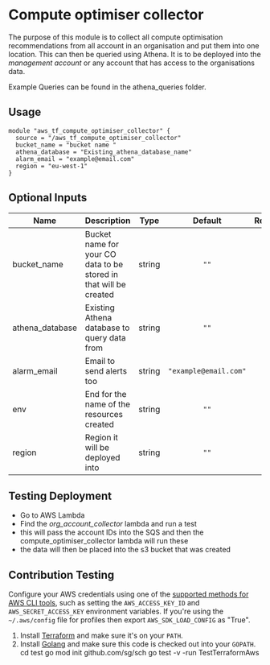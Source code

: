 # Compute optimiser collector

The purpose of this module is to collect all compute optimisation recommendations from all account in an organisation and put them into one location. This can then be queried using Athena.
It is to be deployed into the *management account* or any account that has access to the organisations data.

Example Queries can be found in the athena_queries folder.


## Usage

```
module "aws_tf_compute_optimiser_collector" {
  source = "/aws_tf_compute_optimiser_collector"
  bucket_name = "bucket name "
  athena_database = "Existing_athena_database_name"
  alarm_email = "example@email.com"
  region = "eu-west-1"
}
```

## Optional Inputs

| Name | Description | Type | Default | Required |
|------|-------------|:----:|:-----:|:-----:|
| bucket\_name | Bucket name for your CO data to be stored in that will be created| string | `""` | Yes
| athena\_database | Existing Athena database to query data from| string | `""` | Yes
| alarm\_email | Email to send alerts too| string | `"example@email.com"` | Yes
| env | End for the name of the resources created | string | `""` | no |
| region | Region it will be deployed into | string | `""` | yes |


## Testing  Deployment
* Go to AWS Lambda
* Find the *org_account_collector* lambda and run a test
* this will pass the account IDs into the SQS and then the compute_optimiser_collector lambda will run these
* the data will then be placed into the s3 bucket that was created

## Contribution Testing  

Configure your AWS credentials using one of the [supported methods for AWS CLI
   tools](https://docs.aws.amazon.com/cli/latest/userguide/cli-chap-getting-started.html), such as setting the
   `AWS_ACCESS_KEY_ID` and `AWS_SECRET_ACCESS_KEY` environment variables. If you're using the `~/.aws/config` file for profiles then export `AWS_SDK_LOAD_CONFIG` as "True".
1. Install [Terraform](https://www.terraform.io/) and make sure it's on your `PATH`.
1. Install [Golang](https://golang.org/) and make sure this code is checked out into your `GOPATH`.
cd test
go mod init github.com/sg/sch
go test -v -run TestTerraformAws